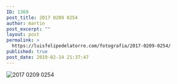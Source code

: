 ```yaml
---
ID: 1369
post_title: 2017 0209 0254
author: martin
post_excerpt: ""
layout: post
permalink: >
  https://luisfelipedelatorre.com/fotografia/2017-0209-0254/
published: true
post_date: 2019-02-14 21:37:47
---
```

<p><img src="https://luisfelipedelatorre.com/wp-content/uploads/2019/02/2017-0209-0254-1024x678.jpg" alt="2017 0209 0254"/></p>